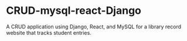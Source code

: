 # CRUD-mysql-react-Django
A CRUD application using Django, React, and MySQL for a library record website that tracks student entries.

